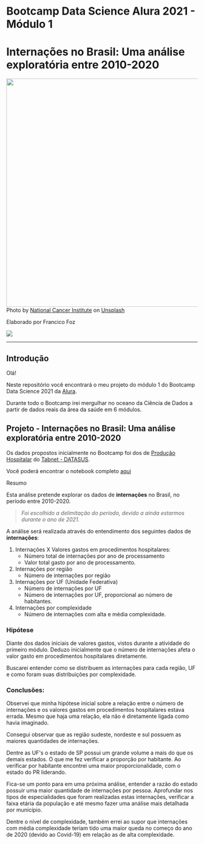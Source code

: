 

# Bootcamp Data Science Alura 2021 - Módulo 1
# Internações no Brasil: Uma análise exploratória entre 2010-2020

<img src="https://images.unsplash.com/photo-1576091160550-2173dba999ef?ixlib=rb-1.2.1&ixid=MnwxMjA3fDB8MHxwaG90by1wYWdlfHx8fGVufDB8fHx8&auto=format&fit=crop&w=1170&q=80" height="600" width="1000"></a>  
Photo by <a href="https://unsplash.com/@nci?utm_source=unsplash&utm_medium=referral&utm_content=creditCopyText">National Cancer Institute</a> on <a href="https://unsplash.com/s/photos/health-data?utm_source=unsplash&utm_medium=referral&utm_content=creditCopyText">Unsplash</a>
  


Elaborado por Francico Foz

<a href="https://img.shields.io/badge/author-gustavolq-blue.svg)](https://www.linkedin.com/in/francisco-tadeu-foz/" target="_blank"><img src="https://img.shields.io/badge/-LinkedIn-%230077B5?style=for-the-badge&logo=linkedin&logoColor=white" target="_blank"></a>  

---

## Introdução

Olá! 

Neste repositório você encontrará o meu projeto do módulo 1 do Bootcamp Data Science 2021 da [Alura](https://www.alura.com.br/).

Durante todo o Bootcamp irei mergulhar no oceano da Ciência de Dados a partir de dados reais da área da saúde em 6 módulos.



## Projeto  - Internações no Brasil: Uma análise exploratória entre 2010-2020

Os dados propostos inicialmente no Bootcamp foi dos de [Produção Hospitalar](https://datasus.saude.gov.br/acesso-a-informacao/producao-hospitalar-sih-sus//)  do [Tabnet - DATASUS](https://datasus.saude.gov.br/informacoes-de-saude-tabnet/).


Você poderá encontrar o notebook completo [aqui](https://colab.research.google.com/drive/1-_KmIfm7T7pHrl8xTwGMnuIsOljGvy4M?usp=sharing)

Resumo

Esta análise pretende explorar os dados de **internações** no Brasil, no período entre 2010-2020.


> *Foi escolhido a delimitação do período, devido a ainda estarmos durante o ano de 2021.*


A análise será realizada através do entendimento dos seguintes dados de **internações**:

1. Internações X Valores gastos em procedimentos hospitalares:
    *   Número total de internações por ano de processamento
    *   Valor total gasto por ano de processamento.
2. Internações por região
    *   Número de internações por região
3. Internações por UF (Unidade Federativa)
    *   Número de internações por UF
    *   Número de internações por UF, proporcional ao número de habitantes.  
4. Internações por complexidade
    *   Número de internações com alta e média complexidade.

### Hipótese

Diante dos dados iniciais de valores gastos, vistos durante a atividade do primeiro módulo. Deduzo inicialmente que o número de internações afeta o valor gasto em procedimentos hospitalares diretamente. 

Buscarei entender como se distribuem as internações para cada região, UF e como foram suas distribuições por complexidade.
   
### **Conclusões:**

Observei que minha hipótese inicial sobre a relação entre o número de internações e os valores gastos em procedimentos hospitalares estava errada.
Mesmo que haja uma relação, ela não é diretamente ligada como havia imaginado.

Consegui observar que as região sudeste, nordeste e sul possuem as maiores quantidades de internações.

Dentre as UF's o estado de SP possui um grande volume a mais do que os demais estados. O que me fez verificar a proporção por habitante. Ao verificar por habitante encontrei uma maior proporcionalidade, com o estado do PR liderando. 

Fica-se um ponto para em uma próxima análise, entender a razão do estado possuir uma maior quantidade de internações por pessoa. Aprofundar nos tipos de especialidades que foram realizadas estas internações, verificar a faixa etária da população e até mesmo fazer uma análise mais detalhada por município.

Dentre o nível de complexidade, também errei ao supor que internações com média complexidade teriam tido uma maior queda no começo do ano de 2020 (devido ao Covid-19) em relação as de alta complexidade.

